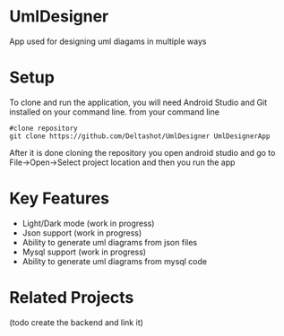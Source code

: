 # UmlDesigner

App used for designing uml diagams in multiple ways

# Setup

To clone and run the application, you will need Android Studio and Git installed on your command line.
from your command line
```
#clone repository
git clone https://github.com/Deltashot/UmlDesigner UmlDesignerApp
```
After it is done cloning the repository you open android studio and go to File->Open->Select project location and then you run the app

# Key Features
 - Light/Dark mode (work in progress)
 - Json support (work in progress)
  -  Ability to generate uml diagrams from json files
 - Mysql support (work in progress)
  - Ability to generate uml diagrams from mysql code

# Related Projects
 (todo create the backend and link it)
